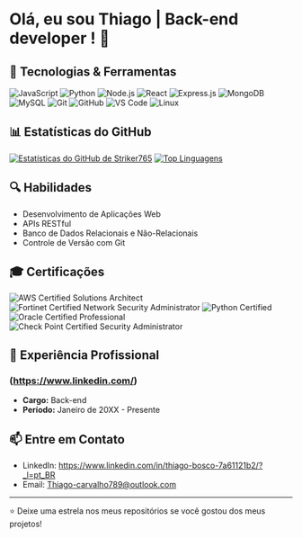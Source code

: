 # Olá, eu sou Thiago | Back-end developer ! 👋

## 🔧 Tecnologias & Ferramentas

![JavaScript](https://img.shields.io/badge/-JavaScript-F7DF1E?style=flat-square&logo=javascript&logoColor=black)
![Python](https://img.shields.io/badge/-Python-3776AB?style=flat-square&logo=python&logoColor=white)
![Node.js](https://img.shields.io/badge/-Node.js-339933?style=flat-square&logo=node.js&logoColor=white)
![React](https://img.shields.io/badge/-Golang-61DAFB?style=flat-square&logo=react&logoColor=white)
![Express.js](https://img.shields.io/badge/-Express.js-000000?style=flat-square&logo=express&logoColor=white)
![MongoDB](https://img.shields.io/badge/-MongoDB-47A248?style=flat-square&logo=mongodb&logoColor=white)
![MySQL](https://img.shields.io/badge/-MySQL-4479A1?style=flat-square&logo=mysql&logoColor=white)
![Git](https://img.shields.io/badge/-Git-F05032?style=flat-square&logo=git&logoColor=white)
![GitHub](https://img.shields.io/badge/-GitHub-181717?style=flat-square&logo=github&logoColor=white)
![VS Code](https://img.shields.io/badge/-VS%20Code-007ACC?style=flat-square&logo=visual-studio-code&logoColor=white)
![Linux](https://img.shields.io/badge/-Linux-FCC624?style=flat-square&logo=linux&logoColor=black)




## 📊 Estatísticas do GitHub

[![Estatísticas do GitHub de Striker765](https://github-readme-stats.vercel.app/api?username=Thiago-Bosco&show_icons=true&theme=algolia)](https://github.com/striker765)
[![Top Linguagens](https://github-readme-stats.vercel.app/api/top-langs/?username=Thiago-Bosco&layout=compact&theme=algolia)](https://github.com/striker765)

## 🔍 Habilidades

- Desenvolvimento de Aplicações Web
- APIs RESTful
- Banco de Dados Relacionais e Não-Relacionais
- Controle de Versão com Git

## 🎓 Certificações

![AWS Certified Solutions Architect](https://img.shields.io/badge/AWS-Certified_Solutions_Architect-yellow?style=flat-square&logo=amazon-aws&logoColor=white)
![Fortinet Certified Network Security Administrator](https://img.shields.io/badge/Fortinet-Certified_Network_Security_Administrator-red?style=flat-square&logo=fortinet&logoColor=white)
![Python Certified](https://img.shields.io/badge/Python-Certified-blue?style=flat-square&logo=python&logoColor=white)
![Oracle Certified Professional](https://img.shields.io/badge/Oracle-Certified_Professional-orange?style=flat-square&logo=oracle&logoColor=white)
![Check Point Certified Security Administrator](https://img.shields.io/badge/Check_Point-Certified_Security_Administrator-blueviolet?style=flat-square&logo=check-point&logoColor=white)

## 📜 Experiência Profissional

### (https://www.linkedin.com/)

- **Cargo:**  Back-end
- **Período:** Janeiro de 20XX - Presente   


## 📫 Entre em Contato

- LinkedIn: https://www.linkedin.com/in/thiago-bosco-7a61121b2/?_l=pt_BR
- Email: Thiago-carvalho789@outlook.com

---

⭐️ Deixe uma estrela nos meus repositórios se você gostou dos meus projetos!
